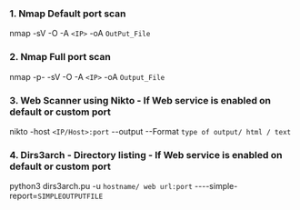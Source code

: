 ### 1. Nmap Default port scan ###

nmap -sV -O -A ```<IP>``` -oA ```OutPut_File``` 

### 2. Nmap Full port scan ###

nmap -p- -sV -O -A ```<IP>``` -oA ```Output_File```

### 3. Web Scanner using Nikto - If Web service is enabled on default or custom port ###

nikto -host ```<IP/Host>:port``` --output --Format ```type of output/ html / text```

### 4. Dirs3arch - Directory listing - If Web service is enabled on default or custom port ###

python3 dirs3arch.pu -u ```hostname/ web url:port``` ----simple-report=```SIMPLEOUTPUTFILE```
